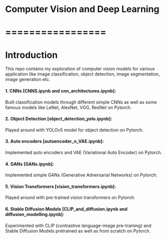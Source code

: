 # Computer Vision and Deep Learning
# =================


# Introduction
This repo contains my exploration of computer vision models for various application like image classification, object detection, image segmentation, image generation etc.
#### 1. CNNs [CNNS.ipynb and cnn_architectures.ipynb]: 
Built classification models through different simple CNNs as well as some famous models like LeNet, AlexNet, VGG, ResNet on Pytorch.
#### 2. Object Detection [object_detection_yolo.ipynb]:
Played around with YOLOv5 model for object detection on Pytorch.
#### 3. Auto encoders [autoencoder_n_VAE.ipynb]:
Implemented auto encoders and VAE (Variational Auto Encoder) on Pytorch.
#### 4. GANs [GANs.ipynb]:
Implemented simple GANs (Generative Adversarial Networks) on Pytorch.
#### 5. Vision Transformers [vision_transformers.ipynb]:
Played around with pre-trained vision transformers on Pytorch.
#### 6. Stable Diffusion Models [CLIP_and_diffusion.ipynb and diffusion_modelling.ipynb]:
Experimented with CLIP (contrastive language-image pre-training) and Stable Diffusion Models pretrained as well as from scratch on Pytorch.
